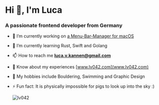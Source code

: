 <h1>Hi 👋, I'm Luca</h1>
<h3>A passionate frontend developer from Germany</h3>

- 🔭 I’m currently working on [a Menu-Bar-Manager for macOS](https://github.com/lv042/Cocoa-Menu-Bar-Manager)

- 🌱 I’m currently learning Rust, Swift and Golang

- 📫 How to reach me **luca.v.kannen@gmail.com**

- 📄 Know about my experiences [www.lv042.com](www.lv042.com)

- 💚 My hobbies include Bouldering, Swimming and Graphic Design

- ⚡ Fun fact: It is physically impossible for pigs to look up into the sky :)

  <p><img align="center" src="https://github-readme-streak-stats.herokuapp.com/?user=lv042&" alt="lv042" /></p>
